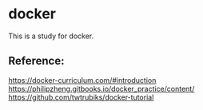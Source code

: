 # docker

This is a study for docker.

## Reference:
https://docker-curriculum.com/#introduction<br>
https://philipzheng.gitbooks.io/docker_practice/content/<br>
https://github.com/twtrubiks/docker-tutorial
